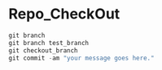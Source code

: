 # Repo_CheckOut

```javascript
git branch
git branch test_branch
git checkout_branch
git commit -am "your message goes here."
```
